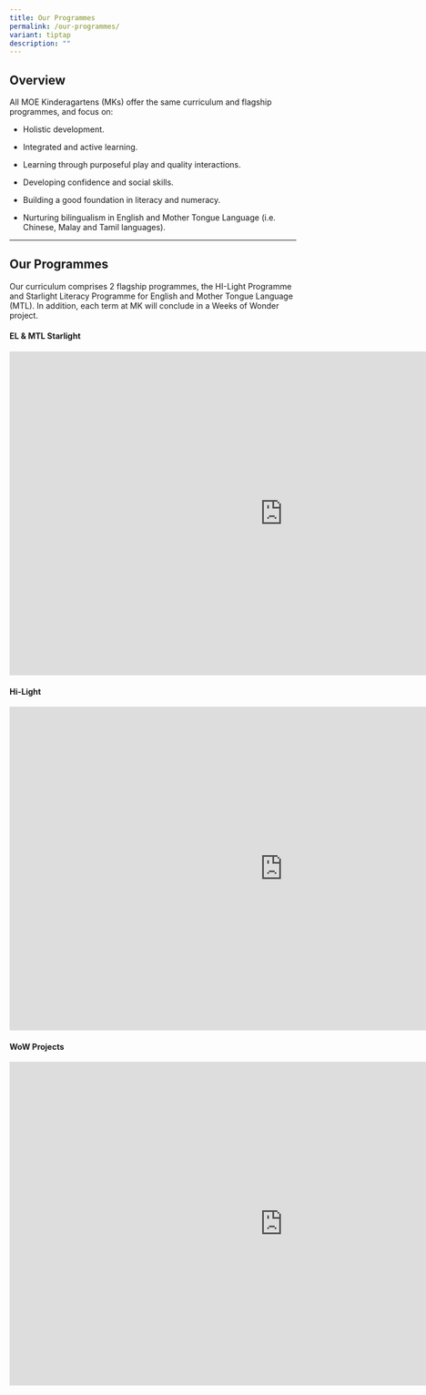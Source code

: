 ```yaml
---
title: Our Programmes
permalink: /our-programmes/
variant: tiptap
description: ""
---
```

<h2>Overview</h2>
<p>All MOE Kinderagartens (MKs) offer the same curriculum and flagship programmes,
and focus on:</p>
<ul data-tight="true" class="tight">
<li>
<p>Holistic development.</p>
</li>
<li>
<p>Integrated and active learning.</p>
</li>
<li>
<p>Learning through purposeful play and quality interactions.</p>
</li>
<li>
<p>Developing confidence and social skills.</p>
</li>
<li>
<p>Building a good foundation in literacy and numeracy.</p>
</li>
<li>
<p>Nurturing bilingualism in English and Mother Tongue Language (i.e. Chinese,
Malay and Tamil languages).</p>
</li>
</ul>
<hr>
<h2>Our Programmes</h2>
<p>Our curriculum comprises 2 flagship programmes, the HI-Light Programme
and Starlight Literacy Programme for English and Mother Tongue Language
(MTL). In addition, each term at MK will conclude in a Weeks of Wonder
project.</p>
<h4>EL &amp; MTL Starlight</h4>
<div class="iframe-wrapper">
<iframe height="569" width="960" allowfullscreen="true" frameborder="0" src="https://docs.google.com/presentation/d/e/2PACX-1vQgzcJwZHng6oM_r6bQVKt2lHAZk97f6AieCwSK9fj8e1-BDuM3qQLg2eO7O6yoD9W-iDlLcOUSfUrx/embed?start=false&amp;loop=false&amp;delayms=3000"></iframe>
</div>
<p></p>
<h4>Hi-Light</h4>
<div class="iframe-wrapper">
<iframe height="569" width="960" allowfullscreen="true" frameborder="0" src="https://docs.google.com/presentation/d/e/2PACX-1vST1KTZ-oBIX-lZE7bu02TIKO8ok2-FS4Q8NeNcdnd5OmoHgVFecDaevF9iR-05SCkWt9WxctAKtiEb/embed?start=false&amp;loop=false&amp;delayms=3000"></iframe>
</div>
<p></p>
<h4>WoW Projects</h4>
<div class="iframe-wrapper">
<iframe height="569" width="960" allowfullscreen="true" frameborder="0" src="https://docs.google.com/presentation/d/e/2PACX-1vTno1LncSyc-WH0c_sRfsOu3dA4V0XKKGAjxBAv_d4htOq-AuX8C24EmInzeKnD0BFfX-OVIKGQwB8S/embed?start=false&amp;loop=false&amp;delayms=3000"></iframe>
</div>
<p></p>